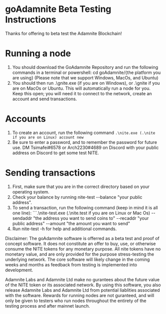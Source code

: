 # goAdamnite Beta Testing Instructions

Thanks for offering to beta test the Adamnite Blockchain!

# Running a node

1. You should download the GoAdamnite Repository and run the following commands in a terminal or powershell: cd goAdamnite/{the platform you are using} (Please note that we support Windows, MacOs, and Ubuntu)
2. You should then run .\gnite.exe (if you are on Windows), or .\gnite if you are on MacOs or Ubuntu. This will automatically run a node for you. Keep this open; you will need it to connect to the network, create an account and send transactions. 

# Accounts
1. To create an account, run the following command ```.\nite.exe (.\nite if you are on Linux) account new```
3. Be sure to enter a password, and to remember the password for future use. DM Tsimafei#6578 or Arch2230#4689 on Discord with your public address on Discord to get some test NITE.

# Sending transactions
1. First, make sure that you are in the correct directory based on your operating system. 
2. Check your balance by running nite-test --balance "your public address".
2. To send a transaction, run the following command (keep in mind it is all one line): ```.\nite-test.exe (.\nite.test if you are on Linux or Mac Os) --sendaddr "the address you want to send coins to" --recaddr "your public address" --amount "the amount you want to send"
3. Run nite-test -h for help and additional commands.


Disclaimer: The goAdamnite software is offerred as a beta test and proof of concept software. It does not constitute an offer to buy, use, or otherwise consume the NITE tokens for any monetary purpose. All nite tokens have no monetary value, and are only provided for the purpose stress-testing the underlying network. The core software will likely change in the coming weeks and months as feedback from testing is implemented into development.

Adamnite Labs and Adamnite Ltd make no gurantees about the future value of the NITE token or its associated network. By using this software, you also release Adamnite Labs and Adamnite Ltd from potential liablities associated with the software. Rewards for running nodes are not guranteed, and will only be given to testers who run nodes throughout the entirety of the testing process and after mainnet launch.





